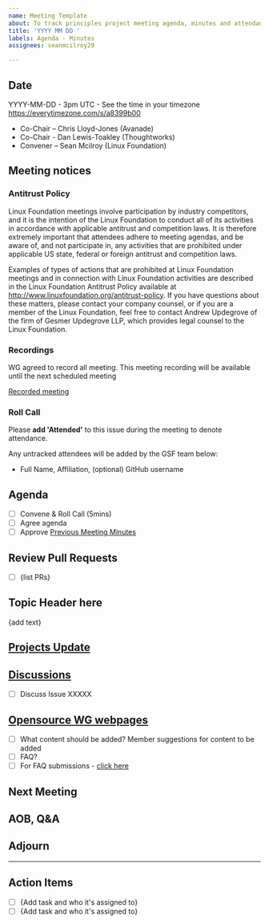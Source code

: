 ```yaml
---
name: Meeting Template
about: To track principles project meeting agenda, minutes and attendance
title: 'YYYY MM DD '
labels: Agenda - Minutes
assignees: seanmcilroy29

---
```


## Date
YYYY-MM-DD - 3pm UTC - See the time in your timezone https://everytimezone.com/s/a8399b00

- Co-Chair – Chris Lloyd-Jones (Avanade)
- Co-Chair - Dan Lewis-Toakley (Thoughtworks)
- Convener – Sean Mcilroy (Linux Foundation) 

## Meeting notices

### Antitrust Policy
Linux Foundation meetings involve participation by industry competitors, and it is the intention of the Linux Foundation to conduct all of its activities in accordance with applicable antitrust and competition laws. It is therefore extremely important that attendees adhere to meeting agendas, and be aware of, and not participate in, any activities that are prohibited under applicable US state, federal or foreign antitrust and competition laws.

Examples of types of actions that are prohibited at Linux Foundation meetings and in connection with Linux Foundation activities are described in the Linux Foundation Antitrust Policy available at http://www.linuxfoundation.org/antitrust-policy. If you have questions about these matters, please contact your company counsel, or if you are a member of the Linux Foundation, feel free to contact Andrew Updegrove of the firm of Gesmer Updegrove LLP, which provides legal counsel to the Linux Foundation.

### Recordings
WG agreed to record all meeting. This meeting recording will be available until the next scheduled meeting

[Recorded meeting](https://docs.google.com/document/d/1UtblxKGyDdg5oNv4IwOHeMxmrQUvNHqdIBfE8RPnGbA/edit)

### Roll Call 
Please **add 'Attended'** to this issue during the meeting to denote attendance.

Any untracked attendees will be added by the GSF team below:
- Full Name, Affiliation, (optional) GitHub username

## Agenda
- [ ] Convene & Roll Call (5mins)
- [ ] Agree agenda
- [ ] Approve [Previous Meeting Minutes](https://github.com/Green-Software-Foundation/opensource-wg/issues?q=is%3Aopen+is%3Aissue+label%3A%22Agenda+-+Minutes%22)

## Review Pull Requests
- [ ] {list PRs}

## Topic Header here
{add text}

## [Projects Update](https://github.com/Green-Software-Foundation/opensource_wg/issues?q=is%3Aopen+is%3Aissue+label%3A%22Project+Update%22)

## [Discussions](https://github.com/Green-Software-Foundation/opensource_wg/discussions)
- [ ] Discuss Issue XXXXX

## [Opensource WG webpages](https://opensource.greensoftware.foundation/) 
- [ ] What content should be added?  Member suggestions for content to be added
- [ ] FAQ?
- [ ] For FAQ submissions - [click here](https://github.com/Green-Software-Foundation/opensource_wg/issues/new/choose)

## Next Meeting

## AOB, Q&A 

## Adjourn 

-----------
## Action Items
- [ ] {Add task and who it's assigned to}
- [ ] {Add task and who it's assigned to}

